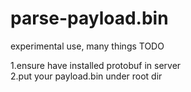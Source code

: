 # parse-payload.bin
experimental use, many things TODO

1.ensure have installed protobuf in server  
2.put your payload.bin under root dir
